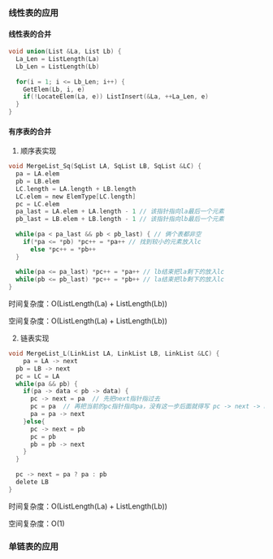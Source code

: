 ### 线性表的应用

#### 线性表的合并

```c
void union(List &La, List Lb) {
  La_Len = ListLength(La)
  Lb_Len = ListLength(Lb)
  
  for(i = 1; i <= Lb_Len; i++) {
    GetElem(Lb, i, e)
    if(!LocateElem(La, e)) ListInsert(&La, ++La_Len, e)
  }
}
```

#### 有序表的合并

1. 顺序表实现

```c
void MergeList_Sq(SqList LA, SqList LB, SqList &LC) {
  pa = LA.elem
  pb = LB.elem
  LC.length = LA.length + LB.length
  LC.elem = new ElemType[LC.length]
  pc = LC.elem
  pa_last = LA.elem + LA.length - 1 // 该指针指向la最后一个元素
  pb_last = LB.elem + LB.length - 1 // 该指针指向lb最后一个元素
    
  while(pa < pa_last && pb < pb_last) { // 俩个表都非空
    if(*pa <= *pb) *pc++ = *pa++ // 找到较小的元素放入lc
      else *pc++ = *pb++
  }
  
  while(pa <= pa_last) *pc++ = *pa++ // lb结束把la剩下的放入lc
  while(pb <= pb_last) *pc++ = *pb++ // la结束把lb剩下的放入lc
}
```

时间复杂度：O(ListLength(La) + ListLength(Lb))

空间复杂度：O(ListLength(La) + ListLength(Lb))

2. 链表实现

```c
void MergeList_L(LinkList LA, LinkList LB, LinkList &LC) {
	pa = LA -> next
  pb = LB -> next
  pc = LC = LA
  while(pa && pb) {
    if(pa -> data < pb -> data) {
      pc -> next = pa  // 先把next指针指过去
      pc = pa  // 再把当前的pc指针指向pa，没有这一步后面就得写 pc -> next -> next = xxx
      pa = pa -> next
    }else{
      pc -> next = pb
      pc = pb
      pb = pb -> next
    }
  }
  
  pc -> next = pa ? pa : pb
  delete LB
}
```

时间复杂度：O(ListLength(La) + ListLength(Lb))

空间复杂度：O(1)

### 单链表的应用